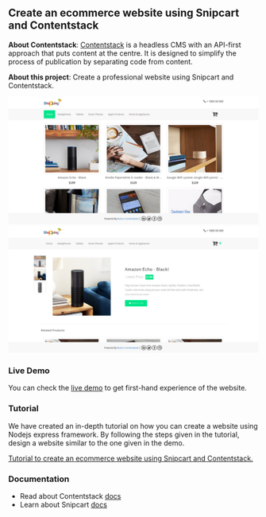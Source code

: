 ## Create an ecommerce website using Snipcart and Contentstack

**About Contentstack**: [Contentstack](https://www.contentstack.com/) is a headless CMS with an API-first approach that puts content at the centre. It is designed to simplify the process of publication by separating code from content.

**About this project**: Create a professional website using Snipcart and Contentstack.

![Homepage Screenshot](./sample-homepage-screenshot.png?raw=true "Homepage screenshot")
![Product page Screenshot](./sample-product-screenshot.png?raw=true "Product page screenshot")

### Live Demo
You can check the [live demo](https://snipcart-contentstack-example.herokuapp.com/) to get first-hand experience of the website.

### Tutorial
We have created an in-depth tutorial on how you can create a website using Nodejs express framework. By following the steps given in the tutorial, design a website similar to the one given in the demo.

[Tutorial to create an ecommerce website using Snipcart and Contentstack.](https://www.contentstack.com/docs/example-apps/build-an-ecommerce-website-using-snipcart-and-contentstack)
### Documentation
* Read about Contentstack [docs](https://www.contentstack.com/docs/)
* Learn about Snipcart [docs](https://docs.snipcart.com/)
